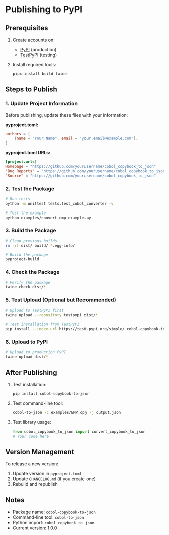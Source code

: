 # Publishing to PyPI

## Prerequisites

1. Create accounts on:
   - [PyPI](https://pypi.org/account/register/) (production)
   - [TestPyPI](https://test.pypi.org/account/register/) (testing)

2. Install required tools:
   ```bash
   pipx install build twine
   ```

## Steps to Publish

### 1. Update Project Information

Before publishing, update these files with your information:

**pyproject.toml:**
```toml
authors = [
    {name = "Your Name", email = "your.email@example.com"},
]
```

**pyproject.toml URLs:**
```toml
[project.urls]
Homepage = "https://github.com/yourusername/cobol_copybook_to_json"
"Bug Reports" = "https://github.com/yourusername/cobol_copybook_to_json/issues"
"Source" = "https://github.com/yourusername/cobol_copybook_to_json"
```

### 2. Test the Package

```bash
# Run tests
python -m unittest tests.test_cobol_converter -v

# Test the example
python examples/convert_emp_example.py
```

### 3. Build the Package

```bash
# Clean previous builds
rm -rf dist/ build/ *.egg-info/

# Build the package
pyproject-build
```

### 4. Check the Package

```bash
# Verify the package
twine check dist/*
```

### 5. Test Upload (Optional but Recommended)

```bash
# Upload to TestPyPI first
twine upload --repository testpypi dist/*

# Test installation from TestPyPI
pip install --index-url https://test.pypi.org/simple/ cobol-copybook-to-json
```

### 6. Upload to PyPI

```bash
# Upload to production PyPI
twine upload dist/*
```

## After Publishing

1. Test installation:
   ```bash
   pip install cobol-copybook-to-json
   ```

2. Test command-line tool:
   ```bash
   cobol-to-json -c examples/EMP.cpy -j output.json
   ```

3. Test library usage:
   ```python
   from cobol_copybook_to_json import convert_copybook_to_json
   # Your code here
   ```

## Version Management

To release a new version:

1. Update version in `pyproject.toml`
2. Update `CHANGELOG.md` (if you create one)
3. Rebuild and republish

## Notes

- Package name: `cobol-copybook-to-json`
- Command-line tool: `cobol-to-json`
- Python import: `cobol_copybook_to_json`
- Current version: 1.0.0
